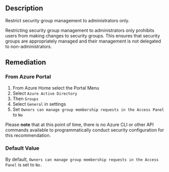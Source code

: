 ## Description

Restrict security group management to administrators only.

Restricting security group management to administrators only prohibits users from making changes to security groups. This ensures that security groups are appropriately managed and their management is not delegated to non-administrators.

## Remediation

### From Azure Portal

  1. From Azure Home select the Portal Menu
  2. Select `Azure Active Directory`
  3. Then `Groups`
  4. Select `General` in settings
  5. Set `Owners can manage group membership requests in the Access Panel` to `No`

Please **note** that at this point of time, there is no Azure CLI or other API commands available to programmatically conduct security configuration for this recommendation.

### Default Value

By default, `Owners can manage group membership requests in the Access Panel` is set to `No.`